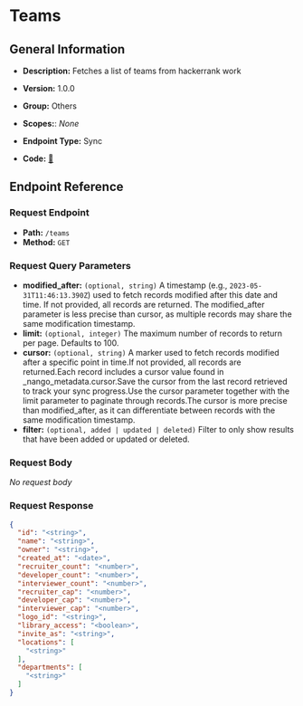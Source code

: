 # Teams

## General Information

- **Description:** Fetches a list of teams from hackerrank work

- **Version:** 1.0.0
- **Group:** Others
- **Scopes:**: _None_
- **Endpoint Type:** Sync
- **Code:** [🔗](https://github.com/NangoHQ/integration-templates/tree/main/integrations/hackerrank-work/syncs/teams.ts)

## Endpoint Reference

### Request Endpoint

- **Path:** `/teams`
- **Method:** `GET`

### Request Query Parameters

- **modified_after:** `(optional, string)` A timestamp (e.g., `2023-05-31T11:46:13.390Z`) used to fetch records modified after this date and time. If not provided, all records are returned. The modified_after parameter is less precise than cursor, as multiple records may share the same modification timestamp.
- **limit:** `(optional, integer)` The maximum number of records to return per page. Defaults to 100.
- **cursor:** `(optional, string)` A marker used to fetch records modified after a specific point in time.If not provided, all records are returned.Each record includes a cursor value found in _nango_metadata.cursor.Save the cursor from the last record retrieved to track your sync progress.Use the cursor parameter together with the limit parameter to paginate through records.The cursor is more precise than modified_after, as it can differentiate between records with the same modification timestamp.
- **filter:** `(optional, added | updated | deleted)` Filter to only show results that have been added or updated or deleted.

### Request Body

_No request body_

### Request Response

```json
{
  "id": "<string>",
  "name": "<string>",
  "owner": "<string>",
  "created_at": "<date>",
  "recruiter_count": "<number>",
  "developer_count": "<number>",
  "interviewer_count": "<number>",
  "recruiter_cap": "<number>",
  "developer_cap": "<number>",
  "interviewer_cap": "<number>",
  "logo_id": "<string>",
  "library_access": "<boolean>",
  "invite_as": "<string>",
  "locations": [
    "<string>"
  ],
  "departments": [
    "<string>"
  ]
}
```
